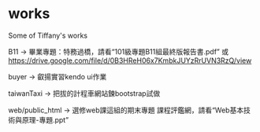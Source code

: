# works
Some of Tiffany's works

B11 -> 畢業專題：特務過橋，請看“101級專題B11組最終版報告書.pdf” 或
https://drive.google.com/file/d/0B3HReH06x7KmbkJUYzRrUVN3RzQ/view

buyer -> 叡揚實習kendo ui作業

taiwanTaxi -> 把拔的計程車網站鍊bootstrap試做

web/public_html -> 選修web課這組的期末專題 課程評鑑網，請看“Web基本技術與原理-專題.ppt”
